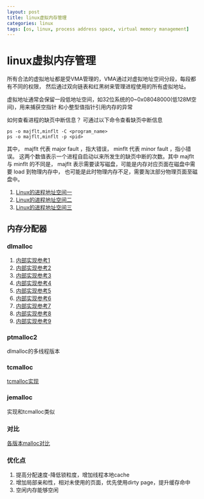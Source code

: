 ```yaml
---
layout: post
title: linux虚拟内存管理 
categories: linux
tags: [os, linux, process address space, virtual memory management] 
---
```


# linux虚拟内存管理

所有合法的虚拟地址都是受VMA管理的，VMA通过对虚拟地址空间分段，每段都有不同的权限，
然后通过双向链表和红黑树来管理进程使用的所有虚拟地址。

虚拟地址通常会保留一段低地址空间，如32位系统的0~0x08048000(低128M空间)，用来捕获空指针
和小整型值指针引用内存的异常

如何查看进程的缺页中断信息？
可通过以下命令查看缺页中断信息

````shell
ps -o majflt,minflt -C <program_name>
ps -o majflt,minflt -p <pid>
````

其中， majflt 代表 major fault ，指大错误， minflt 代表 minor fault ，指小错误。
这两个数值表示一个进程自启动以来所发生的缺页中断的次数。其中 majflt 与 minflt 的不同是， 
majflt 表示需要读写磁盘，可能是内存对应页面在磁盘中需要 load 到物理内存中，
也可能是此时物理内存不足，需要淘汰部分物理页面至磁盘中。

1.  [Linux的进程地址空间一](https://zhuanlan.zhihu.com/p/66794639)
1.  [Linux的进程地址空间二](https://zhuanlan.zhihu.com/p/67936075)
1.  [Linux的进程地址空间三](https://zhuanlan.zhihu.com/p/68398179)


## 内存分配器

### dlmalloc

1.  [内部实现参考1](https://blog.csdn.net/txx_683/article/details/53456357?depth_1-utm_source=distribute.pc_relevant.none-task&utm_source=distribute.pc_relevant.none-task)
1.  [内部实现参考2](https://blog.csdn.net/txx_683/article/details/53456661?depth_1-utm_source=distribute.pc_relevant.none-task&utm_source=distribute.pc_relevant.none-task)
1.  [内部实现参考3](https://blog.csdn.net/vector03/article/details/40977679)
1.  [内部实现参考4](https://blog.csdn.net/vector03/article/details/40979181)
1.  [内部实现参考5](https://blog.csdn.net/vector03/article/details/41008671)
1.  [内部实现参考6](https://blog.csdn.net/vector03/article/details/41074005)
1.  [内部实现参考7](https://blog.csdn.net/vector03/article/details/41114611)
1.  [内部实现参考8](https://blog.csdn.net/vector03/article/details/41205355)
1.  [内部实现参考9](https://blog.csdn.net/vector03/article/details/41314055)

### ptmalloc2

dlmalloc的多线程版本

### tcmalloc

[tcmalloc实现](https://wallenwang.com/2018/11/tcmalloc/)

### jemalloc

实现和tcmalloc类似

### 对比

[各版本malloc对比](https://blog.csdn.net/junlon2006/article/details/77854898)

### 优化点

1. 提高分配速度-降低锁粒度，增加线程本地cache
1. 增加局部亲和性，相对未使用的页面，优先使用dirty page，提升缓存命中
1. 空闲内存能够空闲



